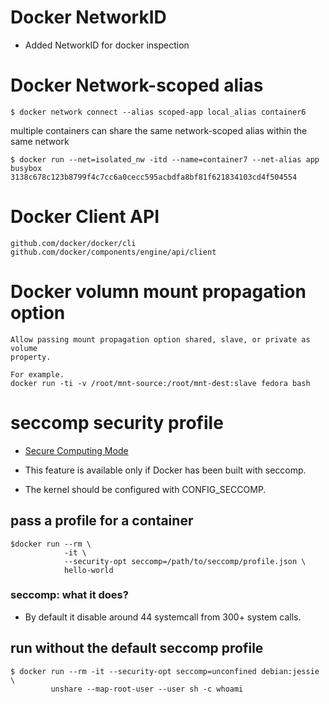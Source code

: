 # Docker NetworkID 
- Added NetworkID for docker inspection

# Docker Network-scoped alias 

```
$ docker network connect --alias scoped-app local_alias container6
```

multiple containers can share the same network-scoped alias within the same network
```
$ docker run --net=isolated_nw -itd --name=container7 --net-alias app busybox 
3138c678c123b8799f4c7cc6a0cecc595acbdfa8bf81f621834103cd4f504554
```

# Docker Client API

```
github.com/docker/docker/cli
github.com/docker/components/engine/api/client 
```

# Docker volumn mount propagation option
```
Allow passing mount propagation option shared, slave, or private as volume
property.

For example.
docker run -ti -v /root/mnt-source:/root/mnt-dest:slave fedora bash
```

# seccomp security profile
- [Secure Computing Mode](https://docs.docker.com/engine/security/seccomp/)

- This feature is available only if Docker has been built with seccomp.
- The kernel should be configured with CONFIG_SECCOMP.

## pass a profile for a container 
```
$docker run --rm \
            -it \
            --security-opt seccomp=/path/to/seccomp/profile.json \
            hello-world
```

### seccomp: what it does?
- By default it disable around 44 systemcall from 300+ system calls.

## run without the default seccomp profile
```
$ docker run --rm -it --security-opt seccomp=unconfined debian:jessie \
         unshare --map-root-user --user sh -c whoami
```
